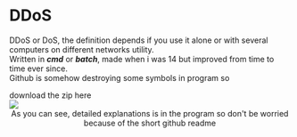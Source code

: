 # DDoS

DDoS or DoS, the definition depends if you use it alone or with several computers on different networks utility.<br>
Written in ***cmd*** or ***batch***, made when i was 14 but improved from time to time ever since.<br>
<span align="center">
Github is somehow destroying some symbols in program so 
<link href="https://www.mediafire.com/file/c71mmk2kppz1njr/DDoS_3.4.zip/file">download the zip here </a>
</span>
<br>
<img src="https://i.ibb.co/ZMp5Vqp/Ska-rmavbild-2020-01-23-kl-20-49-56.png">

<center > As you can see, detailed explanations is in the program so don't be worried because of the short github readme</center>

